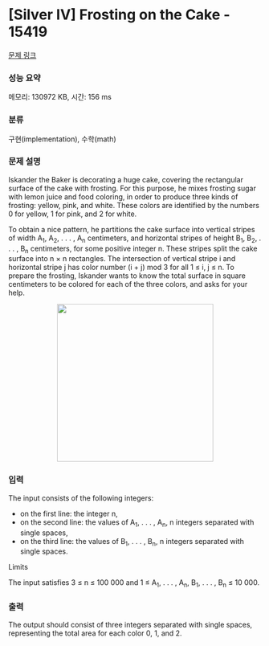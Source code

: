 # [Silver IV] Frosting on the Cake - 15419 

[문제 링크](https://www.acmicpc.net/problem/15419) 

### 성능 요약

메모리: 130972 KB, 시간: 156 ms

### 분류

구현(implementation), 수학(math)

### 문제 설명

<p>Iskander the Baker is decorating a huge cake, covering the rectangular surface of the cake with frosting. For this purpose, he mixes frosting sugar with lemon juice and food coloring, in order to produce three kinds of frosting: yellow, pink, and white. These colors are identified by the numbers 0 for yellow, 1 for pink, and 2 for white.</p>

<p>To obtain a nice pattern, he partitions the cake surface into vertical stripes of width A<sub>1</sub>, A<sub>2</sub>, . . . , A<sub>n</sub> centimeters, and horizontal stripes of height B<sub>1</sub>, B<sub>2</sub>, . . . , B<sub>n</sub> centimeters, for some positive integer n. These stripes split the cake surface into n × n rectangles. The intersection of vertical stripe i and horizontal stripe j has color number (i + j) mod 3 for all 1 ≤ i, j ≤ n. To prepare the frosting, Iskander wants to know the total surface in square centimeters to be colored for each of the three colors, and asks for your help.</p>

<p style="text-align:center"><img alt="" src="https://onlinejudgeimages.s3-ap-northeast-1.amazonaws.com/problem/15419/1.png" style="height:314px; width:311px"></p>

### 입력 

 <p>The input consists of the following integers:</p>

<ul>
	<li>on the first line: the integer n,</li>
	<li>on the second line: the values of A<sub>1</sub>, . . . , A<sub>n</sub>, n integers separated with single spaces,</li>
	<li>on the third line: the values of B<sub>1</sub>, . . . , B<sub>n</sub>, n integers separated with single spaces.</li>
</ul>

<p>Limits</p>

<p>The input satisfies 3 ≤ n ≤ 100 000 and 1 ≤ A<sub>1</sub>, . . . , A<sub>n</sub>, B<sub>1</sub>, . . . , B<sub>n</sub> ≤ 10 000.</p>

### 출력 

 <p>The output should consist of three integers separated with single spaces, representing the total area for each color 0, 1, and 2.</p>


